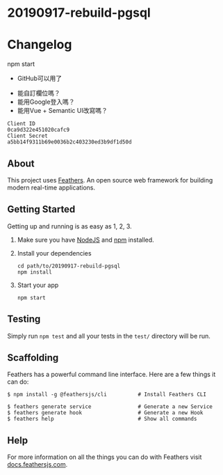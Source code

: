 # 20190917-rebuild-pgsql

# Changelog

npm start

* GitHub可以用了

- 能自訂欄位嗎？
- 能用Google登入嗎？
- 能用Vue + Semantic UI改寫嗎？

````
Client ID
0ca9d322e451020cafc9
Client Secret
a5bb14f9311b69e0036b2c403230ed3b9df1d50d
`````

## About

This project uses [Feathers](http://feathersjs.com). An open source web framework for building modern real-time applications.

## Getting Started

Getting up and running is as easy as 1, 2, 3.

1. Make sure you have [NodeJS](https://nodejs.org/) and [npm](https://www.npmjs.com/) installed.
2. Install your dependencies

    ```
    cd path/to/20190917-rebuild-pgsql
    npm install
    ```

3. Start your app

    ```
    npm start
    ```

## Testing

Simply run `npm test` and all your tests in the `test/` directory will be run.

## Scaffolding

Feathers has a powerful command line interface. Here are a few things it can do:

```
$ npm install -g @feathersjs/cli          # Install Feathers CLI

$ feathers generate service               # Generate a new Service
$ feathers generate hook                  # Generate a new Hook
$ feathers help                           # Show all commands
```

## Help

For more information on all the things you can do with Feathers visit [docs.feathersjs.com](http://docs.feathersjs.com).
